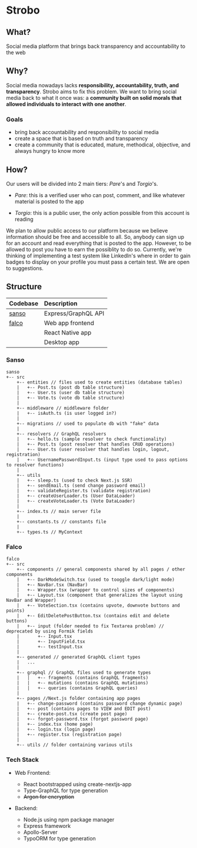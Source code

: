 # Strobo

## What?

Social media platform that brings back transparency and accountability to the web

## Why?

Social media nowadays lacks **responsibility, accountability, truth, and transparency**. Strobo aims to fix this problem. We want to bring social media back to what it once was: a **community built on solid morals that allowed individuals to interact with one another**.

### Goals

- bring back accountability and responsibility to social media
- create a space that is based on truth and transparency
- create a community that is educated, mature, methodical, objective, and always hungry to know more

## How?

Our users will be divided into 2 main tiers: *Pare*'s and *Torgio*'s.

- *Pare*: this is a verified user who can post, comment, and like whatever material is posted to the app

- *Torgio*: this is a public user, the only action possible from this account is reading

We plan to allow public access to our platform because we believe information should be free and accessible to all. So, anybody can sign up for an account and read everything that is posted to the app. However, to be allowed to post you have to earn the possiblity to do so. Currently, we're thinking of implementing a test system like LinkedIn's where in order to gain badges to display on your profile you must pass a certain test. We are open to suggestions.


## Structure

| Codebase          |     Description     |
| :------------     | :------------------ |
| [sanso](sanso)    | Express/GraphQL API |
| [falco](falco)    | Web app frontend    |
|                   | React Native app    |
|                   | Desktop app         |

### Sanso

```
sanso
+-- src
    +-- entities // files used to create entities (database tables)
    |   +-- Post.ts (post db table structure)
    |   +-- User.ts (user db table structure)
    |   +-- Vote.ts (vote db table structure)
    |
    +-- middleware // middleware folder
    |   +-- isAuth.ts (is user logged in?)
    |
    +-- migrations // used to populate db with "fake" data
    |
    +-- resolvers // GraphQL resolvers
    |   +-- hello.ts (sample resolver to check functionality)
    |   +-- Post.ts (post resolver that handles CRUD operations)
    |   +-- User.ts (user resolver that handles login, logout, registration)
    |   +-- UsernamePasswordInput.ts (input type used to pass options to resolver functions)
    |
    +-- utils
    |   +-- sleep.ts (used to check Next.js SSR)
    |   +-- sendEmail.ts (send change password email)
    |   +-- validateRegister.ts (validate registration)
    |   +-- createUserLoader.ts (User DataLoader)
    |   +-- createVoteLoader.ts (Vote DataLoader)
    |
    +-- index.ts // main server file
    |
    +-- constants.ts // constants file
    |
    +-- types.ts // MyContext
```


### Falco

```
falco
+-- src
    +-- components // general components shared by all pages / other components
    |   +-- DarkModeSwitch.tsx (used to tooggle dark/light mode)
    |   +-- NavBar.tsx (NavBar)
    |   +-- Wrapper.tsx (wrapper to control sizes of components)
    |   +-- Layout.tsx (component that generalizes the layout using NavBar and Wrapper)
    |   +-- VoteSection.tsx (contains upvote, downvote buttons and points)
    |   +-- EditDeletePostButton.tsx (contains edit and delete buttons)
    |   +-- input (folder needed to fix Textarea problem) // deprecated by using Formik fields
    |       +-- Input.tsx
    |       +-- InputField.tsx
    |       +-- testInput.tsx
    |
    +-- generated // generated GraphQL client types
    |   ...
    |
    +-- graphql // GraphQL files used to generate types
    |   |   +-- fragments (contains GraphQL fragments)
    |   |   +-- mutations (contains GraphQL mutations)
    |   |   +-- queries (contains GraphQL queries)
    |
    +-- pages //Next.js folder containing app pages
    |   +-- change-password (contains password change dynamic page)
    |   +-- post (contains pages to VIEW and EDIT post)
    |   +-- create-post.tsx (create post page)
    |   +-- forgot-password.tsx (forgot password page)
    |   +-- index.tsx (home page)
    |   +-- login.tsx (login page)
    |   +-- register.tsx (registration page)
    |
    +-- utils // folder containing various utils
```

### Tech Stack

- Web Frontend:
  - React bootstrapped using create-nextjs-app
  - Type-GraphQL for type generation
  - ~~Argon for encryption~~

- Backend:
  - Node.js using npm package manager
  - Express framework
  - Apollo-Server
  - TypoORM for type generation